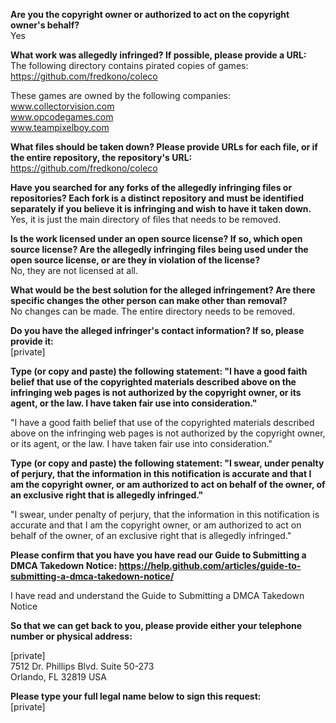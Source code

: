 **Are you the copyright owner or authorized to act on the copyright owner's behalf?**  
Yes

**What work was allegedly infringed? If possible, please provide a URL:**  
The following directory contains pirated copies of games: https://github.com/fredkono/coleco

These games are owned by the following companies:  
www.collectorvision.com  
www.opcodegames.com  
www.teampixelboy.com  

**What files should be taken down? Please provide URLs for each file, or if the entire repository, the repository's URL:**  
https://github.com/fredkono/coleco  

**Have you searched for any forks of the allegedly infringing files or repositories? Each fork is a distinct repository and must be identified separately if you believe it is infringing and wish to have it taken down.**   
Yes, it is just the main directory of files that needs to be removed.

**Is the work licensed under an open source license? If so, which open source license? Are the allegedly infringing files being used under the open source license, or are they in violation of the license?**  
No, they are not licensed at all.

**What would be the best solution for the alleged infringement? Are there specific changes the other person can make other than removal?**  
No changes can be made. The entire directory needs to be removed.

**Do you have the alleged infringer's contact information? If so, please provide it:**  
[private]

**Type (or copy and paste) the following statement: "I have a good faith belief that use of the copyrighted materials described above on the infringing web pages is not authorized by the copyright owner, or its agent, or the law. I have taken fair use into consideration."**  

"I have a good faith belief that use of the copyrighted materials described above on the infringing web pages is not authorized by the copyright owner, or its agent, or the law. I have taken fair use into consideration."

**Type (or copy and paste) the following statement: "I swear, under penalty of perjury, that the information in this notification is accurate and that I am the copyright owner, or am authorized to act on behalf of the owner, of an exclusive right that is allegedly infringed."**  

"I swear, under penalty of perjury, that the information in this notification is accurate and that I am the copyright owner, or am authorized to act on behalf of the owner, of an exclusive right that is allegedly infringed."

**Please confirm that you have you have read our Guide to Submitting a DMCA Takedown Notice: https://help.github.com/articles/guide-to-submitting-a-dmca-takedown-notice/**  

I have read and understand the Guide to Submitting a DMCA Takedown Notice

**So that we can get back to you, please provide either your telephone number or physical address:**  

[private]  
7512 Dr. Phillips Blvd. Suite 50-273  
Orlando, FL 32819 USA  

**Please type your full legal name below to sign this request:**  
[private]
